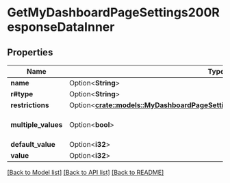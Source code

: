 # GetMyDashboardPageSettings200ResponseDataInner

## Properties

Name | Type | Description | Notes
------------ | ------------- | ------------- | -------------
**name** | Option<**String**> |  | [optional]
**r#type** | Option<**String**> |  | [optional]
**restrictions** | Option<[**crate::models::MyDashboardPageSettingBackgroundSettingsColorRestrictions**](MyDashboardPageSettingBackgroundSettingsColor_restrictions.md)> |  | [optional]
**multiple_values** | Option<**bool**> |  | [optional][default to false]
**default_value** | Option<**i32**> |  | [optional]
**value** | Option<**i32**> |  | [optional]

[[Back to Model list]](../README.md#documentation-for-models) [[Back to API list]](../README.md#documentation-for-api-endpoints) [[Back to README]](../README.md)


